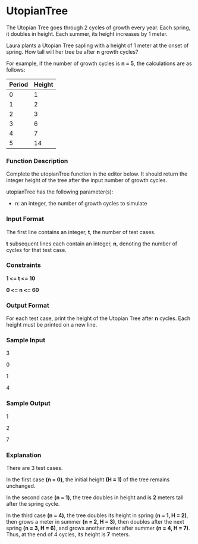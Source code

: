 # UtopianTree

The Utopian Tree goes through 2 cycles of growth every year. Each spring, it doubles in height. Each summer, its height increases by 1 meter.

Laura plants a Utopian Tree sapling with a height of 1 meter at the onset of spring. How tall will her tree be after **n** growth cycles?

For example, if the number of growth cycles is **n = 5**, the calculations are as follows:

| Period | Height |
| --- | --- |
| 0 | 1 |
| 1 | 2 |
| 2 | 3 |
| 3 | 6 |
| 4 | 7 |
| 5 | 14 |

### Function Description

Complete the utopianTree function in the editor below. It should return the integer height of the tree after the input number of growth cycles.

utopianTree has the following parameter(s):

- n: an integer, the number of growth cycles to simulate

### Input Format

The first line contains an integer, **t**, the number of test cases.

**t** subsequent lines each contain an integer, **n**, denoting the number of cycles for that test case.

### Constraints

**1 <= t <= 10**

**0 <= n <= 60**

### Output Format

For each test case, print the height of the Utopian Tree after **n** cycles. Each height must be printed on a new line.

### Sample Input

3

0

1

4

### Sample Output

1

2

7

### Explanation

There are 3 test cases.

In the first case **(n = 0)**, the initial height **(H = 1)** of the tree remains unchanged.

In the second case **(n = 1)**, the tree doubles in height and is **2** meters tall after the spring cycle.

In the third case **(n = 4)**, the tree doubles its height in spring **(n = 1, H = 2)**, then grows a meter in summer **(n = 2, H = 3)**, then doubles after the next spring **(n = 3, H = 6)**, and grows another meter after summer **(n = 4, H = 7)**. Thus, at the end of 4 cycles, its height is **7** meters.
